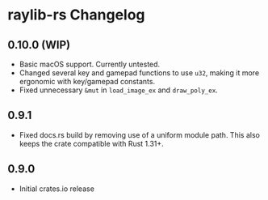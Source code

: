 # raylib-rs Changelog

## 0.10.0 (WIP)

- Basic macOS support. Currently untested.
- Changed several key and gamepad functions to use `u32`, making it more ergonomic with key/gamepad constants.
- Fixed unnecessary `&mut` in `load_image_ex` and `draw_poly_ex`.

## 0.9.1

- Fixed docs.rs build by removing use of a uniform module path. This also keeps the crate compatible with Rust 1.31+.

## 0.9.0

- Initial crates.io release
